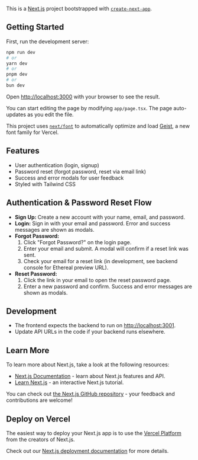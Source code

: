 This is a [Next.js](https://nextjs.org) project bootstrapped with [`create-next-app`](https://nextjs.org/docs/app/api-reference/cli/create-next-app).

## Getting Started

First, run the development server:

```bash
npm run dev
# or
yarn dev
# or
pnpm dev
# or
bun dev
```

Open [http://localhost:3000](http://localhost:3000) with your browser to see the result.

You can start editing the page by modifying `app/page.tsx`. The page auto-updates as you edit the file.

This project uses [`next/font`](https://nextjs.org/docs/app/building-your-application/optimizing/fonts) to automatically optimize and load [Geist](https://vercel.com/font), a new font family for Vercel.

## Features

- User authentication (login, signup)
- Password reset (forgot password, reset via email link)
- Success and error modals for user feedback
- Styled with Tailwind CSS

## Authentication & Password Reset Flow

- **Sign Up:** Create a new account with your name, email, and password.
- **Login:** Sign in with your email and password. Error and success messages are shown as modals.
- **Forgot Password:**
  1. Click "Forgot Password?" on the login page.
  2. Enter your email and submit. A modal will confirm if a reset link was sent.
  3. Check your email for a reset link (in development, see backend console for Ethereal preview URL).
- **Reset Password:**
  1. Click the link in your email to open the reset password page.
  2. Enter a new password and confirm. Success and error messages are shown as modals.

## Development

- The frontend expects the backend to run on [http://localhost:3001](http://localhost:3001).
- Update API URLs in the code if your backend runs elsewhere.

## Learn More

To learn more about Next.js, take a look at the following resources:

- [Next.js Documentation](https://nextjs.org/docs) - learn about Next.js features and API.
- [Learn Next.js](https://nextjs.org/learn) - an interactive Next.js tutorial.

You can check out [the Next.js GitHub repository](https://github.com/vercel/next.js) - your feedback and contributions are welcome!

## Deploy on Vercel

The easiest way to deploy your Next.js app is to use the [Vercel Platform](https://vercel.com/new?utm_medium=default-template&filter=next.js&utm_source=create-next-app&utm_campaign=create-next-app-readme) from the creators of Next.js.

Check out our [Next.js deployment documentation](https://nextjs.org/docs/app/building-your-application/deploying) for more details.
